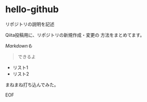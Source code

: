 # hello-github
リポジトリの説明を記述

Qiita投稿用に、リポジトリの新規作成・変更の
方法をまとめてます。

*Markdownも*
>できるよ

- リスト1
- リスト2

まねまね打ち込んでみた。

EOF

